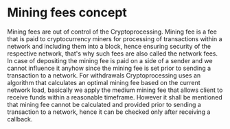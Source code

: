 # Mining fees concept

Mining fees are out of control of the Cryptoprocessing. Mining fee is a fee that is paid to cryptocurrency miners for processing of transactions within a network and including them into a block, hence ensuring security of the respective network, that's why such fees are also called the network fees. In case of depositing the mining fee is paid on a side of a sender and we cannot influence it anyhow since the mining fee is set prior to sending a transaction to a network. For withdrawals Cryptoprocessing uses an algorithm that calculates an optimal mining fee based on the current network load, basically we apply the medium mining fee that allows client to receive funds within a reasonable timeframe. However it shall be mentioned that mining fee cannot be calculated and provided prior to sending a transaction to a network, hence it can be checked only after receiving a callback.
